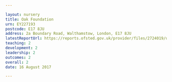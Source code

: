 ```yaml
---

layout: nursery
title: Oak Foundation
urn: EY227193
postcode: E17 8JU
address: 2a Boundary Road, Walthamstow, London, E17 8JU
latestReportUrl: https://reports.ofsted.gov.uk/provider/files/2724019/urn/EY227193.pdf
teaching: 2
development: 2
leadership: 2
outcomes: 2
overall: 2
date: 16 August 2017

---
```

